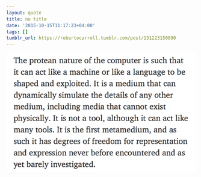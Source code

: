 ```yaml
---
layout: quote
title: no title
date: '2015-10-15T11:17:23+04:00'
tags: []
tumblr_url: https://robertocarroll.tumblr.com/post/131223150890
---
```

<img src="/images/quotes/tumblr_nw9p4zM9481u0ytjpo1_1280.png"/><br/>
